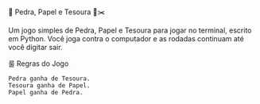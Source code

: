 🗿 Pedra, Papel e Tesoura 📄✂️

Um jogo simples de Pedra, Papel e Tesoura para jogar no terminal, escrito em Python.
Você joga contra o computador e as rodadas continuam até você digitar sair.

룰 Regras do Jogo

    Pedra ganha de Tesoura.
    Tesoura ganha de Papel.
    Papel ganha de Pedra.
